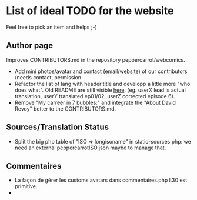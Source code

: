 List of ideal TODO for the website
==================================

Feel free to pick an item and helps ;-)

## Author page

Improves CONTRIBUTORS.md in the repository peppercarrot/webcomics.

- Add mini photos/avatar and contact (email/website) of our contributors (needs contact, permission
- Refactor the list of lang with header title and developp a little more "who does what". Old README are still visible [here](https://framagit.org/peppercarrot/webcomics/commit/14947ec1f2c1e53247b49a4e85c449488bf12fd5). (eg. userX lead is actual translation, userY translated ep01/02, userZ corrected episode 6).
- Remove "My carreer in 7 bubbles:" and integrate the "About David Revoy" better to the CONTRIBUTORS.md.

## Sources/Translation Status

- Split the big php table of "ISO => longisoname" in static-sources.php: we need an external peppercarrotISO.json maybe to manage that.


## Commentaires

- La façon de gérer les customs avatars dans commentaires.php l.30 est primitive.
- 


